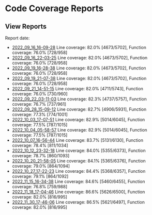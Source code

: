 # Code Coverage Reports


## View Reports

Report date:
 - [2022_09_16_16-09-28](https://htmlpreview.github.io/?https://github.com/GleasonK/stablehlo/blob/ccov/reports/ccov_2022_09_16_16-09-28/index.html) Line coverage: 82.0% [4673/5702], Function coverage: 76.0% [728/958]
 - [2022_09_16_22-03-25](https://htmlpreview.github.io/?https://github.com/GleasonK/stablehlo/blob/ccov/reports/ccov_2022_09_16_22-03-25/index.html) Line coverage: 82.0% [4673/5702], Function coverage: 76.0% [728/958]
 - [2022_09_19_16-28-38](https://htmlpreview.github.io/?https://github.com/GleasonK/stablehlo/blob/ccov/reports/ccov_2022_09_19_16-28-38/index.html) Line coverage: 82.0% [4673/5702], Function coverage: 76.0% [728/958]
 - [2022_09_19_21-07-38](https://htmlpreview.github.io/?https://github.com/GleasonK/stablehlo/blob/ccov/reports/ccov_2022_09_19_21-07-38/index.html) Line coverage: 82.0% [4673/5702], Function coverage: 76.0% [728/958]
 - [2022_09_21_14-51-15](https://htmlpreview.github.io/?https://github.com/GleasonK/stablehlo/blob/ccov/reports/ccov_2022_09_21_14-51-15/index.html) Line coverage: 82.0% [4711/5743], Function coverage: 76.0% [730/960]
 - [2022_09_22_03-11-03](https://htmlpreview.github.io/?https://github.com/GleasonK/stablehlo/blob/ccov/reports/ccov_2022_09_22_03-11-03/index.html) Line coverage: 82.3% [4737/5757], Function coverage: 76.7% [737/961]
 - [2022_09_28_15-09-12](https://htmlpreview.github.io/?https://github.com/GleasonK/stablehlo/blob/ccov/reports/ccov_2022_09_28_15-09-12/index.html) Line coverage: 82.7% [4906/5931], Function coverage: 77.3% [774/1001]
 - [2022_10_03_17-07-51](https://htmlpreview.github.io/?https://github.com/GleasonK/stablehlo/blob/ccov/reports/ccov_2022_10_03_17-07-51/index.html) Line coverage: 82.9% [5014/6045], Function coverage: 77.5% [787/1015]
 - [2022_10_04_05-58-57](https://htmlpreview.github.io/?https://github.com/GleasonK/stablehlo/blob/ccov/reports/ccov_2022_10_04_05-58-57/index.html) Line coverage: 82.9% [5014/6045], Function coverage: 77.5% [787/1015]
 - [2022_10_07_16-56-44](https://htmlpreview.github.io/?https://github.com/GleasonK/stablehlo/blob/ccov/reports/ccov_2022_10_07_16-56-44/index.html) Line coverage: 83.7% [5131/6130], Function coverage: 78.4% [811/1034]
 - [2022_10_12_23-32-18](https://htmlpreview.github.io/?https://github.com/GleasonK/stablehlo/blob/ccov/reports/ccov_2022_10_12_23-32-18/index.html) Line coverage: 84.0% [5355/6373], Function coverage: 78.7% [860/1093]
 - [2022_10_20_21-58-05](https://htmlpreview.github.io/?https://github.com/GleasonK/stablehlo/blob/ccov/reports/ccov_2022_10_20_21-58-05/index.html) Line coverage: 84.1% [5365/6376], Function coverage: 79.0% [864/1094]
 - [2022_10_27_17-22-23](https://htmlpreview.github.io/?https://github.com/GleasonK/stablehlo/blob/ccov/reports/ccov_2022_10_27_17-22-23/index.html) Line coverage: 84.4% [5368/6357], Function coverage: 79.1% [864/1092]
 - [2022_11_15_16-34-38](https://htmlpreview.github.io/?https://github.com/GleasonK/stablehlo/blob/ccov/reports/ccov_2022_11_15_16-34-38/index.html) Line coverage: 84.6% [5460/6455], Function coverage: 76.8% [759/988]
 - [2022_11_18_17-04-46](https://htmlpreview.github.io/?https://github.com/GleasonK/stablehlo/blob/ccov/reports/ccov_2022_11_18_17-04-46/index.html) Line coverage: 86.6% [5626/6500], Function coverage: 82.0% [816/995]
 - [2022_11_30_17-46-06](https://htmlpreview.github.io/?https://github.com/GleasonK/stablehlo/blob/ccov/reports/ccov_2022_11_30_17-46-06/index.html) Line coverage: 86.5% [5621/6497], Function coverage: 82.0% [816/995]
